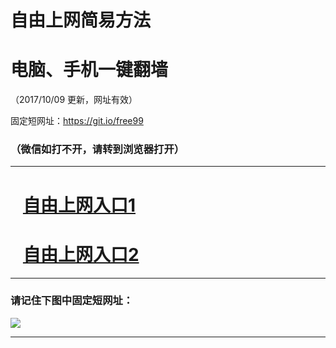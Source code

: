 ﻿# 自由上网简易方法

# 电脑、手机一键翻墙

（2017/10/09 更新，网址有效）

固定短网址：https://git.io/free99

### （微信如打不开，请转到浏览器打开）


***





# &nbsp;&nbsp; <a href="http://ft317281644.fwq-tz-1001.info/fwqtz01.html?t=100900113505 " target="_blank">自由上网入口1</a>
# &nbsp;&nbsp; <a href="http://ft2880117167.fwq-tz-1002.info/fwqtz02.html?t=10090016228 " target="_blank">自由上网入口2</a>
***

### 请记住下图中固定短网址：

<img src="https://s3-us-west-2.amazonaws.com/fwq-1001/yjfq-20170905okok.png" /> 


***

